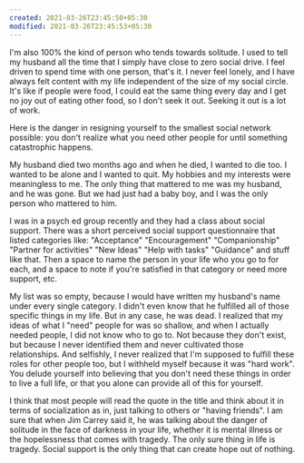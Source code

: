 ```yaml
---
created: 2021-03-26T23:45:50+05:30
modified: 2021-03-26T23:45:53+05:30
---
```


I'm also 100% the kind of person who tends towards solitude. I used to tell my husband all the time that I simply have close to zero social drive. I feel driven to spend time with one person, that's it. I never feel lonely, and I have always felt content with my life independent of the size of my social circle. It's like if people were food, I could eat the same thing every day and I get no joy out of eating other food, so I don't seek it out. Seeking it out is a lot of work.

Here is the danger in resigning yourself to the smallest social network possible: you don't realize what you need other people for until something catastrophic happens.

My husband died two months ago and when he died, I wanted to die too. I wanted to be alone and I wanted to quit. My hobbies and my interests were meaningless to me. The only thing that mattered to me was my husband, and he was gone. But we had just had a baby boy, and I was the only person who mattered to him.

I was in a psych ed group recently and they had a class about social support. There was a short perceived social support questionnaire that listed categories like: "Acceptance" "Encouragement" "Companionship" "Partner for activities" "New Ideas" "Help with tasks" "Guidance" and stuff like that. Then a space to name the person in your life who you go to for each, and a space to note if you're satisfied in that category or need more support, etc.

My list was so empty, because I would have written my husband's name under every single category. I didn't even know that he fulfilled all of those specific things in my life. But in any case, he was dead. I realized that my ideas of what I "need" people for was so shallow, and when I actually needed people, I did not know who to go to. Not because they don't exist, but because I never identified them and never cultivated those relationships. And selfishly, I never realized that I'm supposed to fulfill these roles for other people too, but I withheld myself because it was "hard work". You delude yourself into believing that you don't need these things in order to live a full life, or that you alone can provide all of this for yourself.

I think that most people will read the quote in the title and think about it in terms of socialization as in, just talking to others or "having friends". I am sure that when Jim Carrey said it, he was talking about the danger of solitude in the face of darkness in your life, whether it is mental illness or the hopelessness that comes with tragedy. The only sure thing in life is tragedy. Social support is the only thing that can create hope out of nothing.